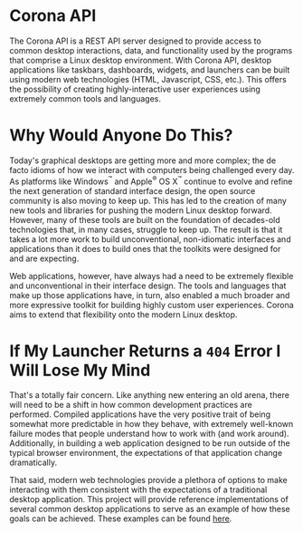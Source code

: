 # Corona API

The Corona API is a REST API server designed to provide access to common desktop interactions, data, and functionality used by the programs that comprise a Linux desktop environment.  With Corona API, desktop applications like taskbars, dashboards, widgets, and launchers can be built using modern web technologies (HTML, Javascript, CSS, etc.).  This offers the possibility of creating highly-interactive user experiences using extremely common tools and languages.

# Why Would Anyone Do This?

Today's graphical desktops are getting more and more complex; the de facto idioms of how we interact with computers being challenged every day.  As platforms like Windows<sup>&trade;</sup> and Apple<sup>&reg;</sup> OS X<sup>&trade;</sup> continue to evolve and refine the next generation of standard interface design, the open source community is also moving to keep up.  This has led to the creation of many new tools and libraries for pushing the modern Linux desktop forward.  However, many of these tools are built on the foundation of decades-old technologies that, in many cases, struggle to keep up.  The result is that it takes a lot more work to build unconventional, non-idiomatic interfaces and applications than it does to build ones that the toolkits were designed for and are expecting.

Web applications, however, have always had a need to be extremely flexible and unconventional in their interface design.  The tools and languages that make up those applications have, in turn, also enabled a much broader and more expressive toolkit for building highly custom user experiences.  Corona aims to extend that flexibility onto the modern Linux desktop.


# If My Launcher Returns a `404` Error I Will Lose My Mind

That's a totally fair concern.  Like anything new entering an old arena, there will need to be a shift in how common development practices are performed.  Compiled applications have the very positive trait of being somewhat more predictable in how they behave, with extremely well-known failure modes that people understand how to work with (and work around).  Additionally, in building a web application designed to be run outside of the typical browser environment, the expectations of that application change dramatically.  

That said, modern web technologies provide a plethora of options to make interacting with them consistent with the expectations of a traditional desktop application.  This project will provide reference implementations of several common desktop applications to serve as an example of how these goals can be achieved.  These examples can be found [here](https://github.com/auroralaboratories/corona-ui).
